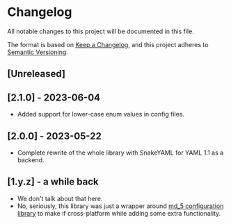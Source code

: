 # Changelog

All notable changes to this project will be documented in this file.

The format is based on [Keep a Changelog](https://keepachangelog.com/en/1.0.0/),
and this project adheres to [Semantic Versioning](https://semver.org/spec/v2.0.0.html).

## [Unreleased]

## [2.1.0] - 2023-06-04
- Added support for lower-case enum values in config files.

## [2.0.0] - 2023-05-22
- Complete rewrite of the whole library with SnakeYAML for YAML 1.1 as a backend.

## [1.y.z] - a while back
- We don't talk about that here.
- No, seriously, this library was just a wrapper around [md_5 configuration library](https://github.com/SpigotMC/BungeeCord/)
  to make if cross-platform while adding some extra functionality.